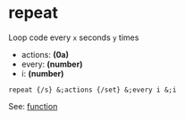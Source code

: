 # repeat
Loop code every `x` seconds `y` times

- actions: **(0a)**
- every: **(number)**
- i: **(number)**

```
repeat {/s} &;actions {/set} &;every i &;i
```

See: [function](/https://0aoq.github.io/0aInterpreter/https://0aoq.github.io/0aInterpreter/index.html?md/api/keywords/func.md)
